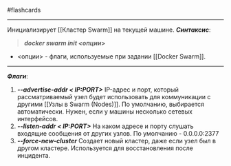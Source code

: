 #flashcards
***
Инициализирует [[Кластер Swarm]] на текущей машине.
***Синтаксис***:
>***docker swarm init <опции>***
- <опции> - флаги, используемые при задании [[Docker Swarm]].
***
***Флаги***:
1. ***--advertise-addr < IP:PORT>***
	IP-адрес и порт, который рассматриваемый узел будет использовать для коммуникации с другими [[Узлы в Swarm (Nodes)]]. По умолчанию, выбирается автоматически. Нужен, если у машины несколько сетевых интерфейсов.
2. ***--listen-addr < IP:PORT>***
	На каком адресе и порту слушать входящие сообщения от других узлов. По умолчанию - 0.0.0.0:2377
3. ***--force-new-cluster***
	Создает новый кластер, даже если узел был в другом кластере. Используется для восстановления после инцидента.
<!--SR:!2025-10-20,3,250-->